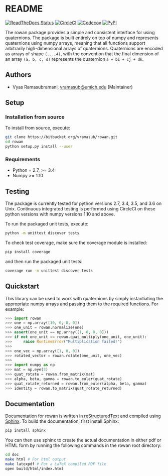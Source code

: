 # README

[![ReadTheDocs Status](https://readthedocs.org/projects/rowan/badge/?version=latest)](http://rowan.readthedocs.io/en/latest/?badge=latest)
[![CircleCI](https://circleci.com/bb/glotzer/rowan.svg?style=svg)](https://circleci.com/bb/glotzer/rowan)
[![Codecov](https://codecov.io/bb/glotzer/rowan/branch/master/graph/badge.svg)](https://codecov.io/bb/glotzer/rowan)
[![PyPI](https://img.shields.io/pypi/v/rowan.svg)](https://pypi.org/project/rowan/)


The rowan package provides a simple and consistent interface for using quaternions.
The package is built entirely on top of numpy and represents quaternions using numpy arrays, meaning that all functions support arbitrarily high-dimensional arrays of quaternions.
Quaternions are encoded as arrays of shape `(...,4)`, with the convention that the final dimension of an array `(a, b, c, d)` represents the quaternion `a + bi + cj + dk`.

## Authors

* Vyas Ramasubramani, vramasub@umich.edu (Maintainer)

## Setup

### Installation from source

To install from source, execute:
```bash
git clone https://bitbucket.org/vramasub/rowan.git
cd rowan
python setup.py install --user
```

### Requirements

* Python = 2.7, >= 3.4
* Numpy >= 1.10

## Testing

The package is currently tested for python versions 2.7, 3.4, 3.5, and 3.6 on Unix.
Continuous integrated testing is performed using CircleCI on these python versions with numpy versions 1.10 and above.

To run the packaged unit tests, execute:

```bash
python -m unittest discover tests
```

To check test coverage, make sure the coverage module is installed:

```bash
pip install coverage
```
    
and then run the packaged unit tests:

```bash
coverage run -m unittest discover tests
```

## Quickstart
This library can be used to work with quaternions by simply instantiating the appropriate numpy arrays and passing them to the required functions.
For example:

```python
>>> import rowan
>>> one = np.array([10, 0, 0, 0])
>>> one_unit = rowan.normalize(one)
>>> assert(one_unit == np.array([1, 0, 0, 0]))
>>> if not one_unit == rowan.quat_multiply(one_unit, one_unit):
>>>     raise RuntimeError("Multiplication failed!")
>>>
>>> one_vec = np.array([1, 0, 0])
>>> rotated_vector = rowan.rotate(one_unit, one_vec)
>>>
>>> import numpy as np
>>> mat = np.eye(3)
>>> quat_rotate = rowan.from_matrix(mat)
>>> alpha, beta, gamma = rowan.to_euler(quat_rotate)
>>> quat_rotate_returned = rowan.from_euler(alpha, beta, gamma)
>>> identity = rowan.to_matrix(quat_rotate_returned)
```

## Documentation
Documentation for rowan is written in [reStructuredText](http://docutils.sourceforge.net/rst.html) and compiled using [Sphinx](http://www.sphinx-doc.org/en/master/).
To build the documentation, first install Sphinx:

```bash
pip install sphinx
```

You can then use sphinx to create the actual documentation in either pdf or HTML form by running the following commands in the rowan root directory:

```bash
cd doc
make html # For html output
make latexpdf # For a LaTeX compiled PDF file
open build/html/index.html
```
